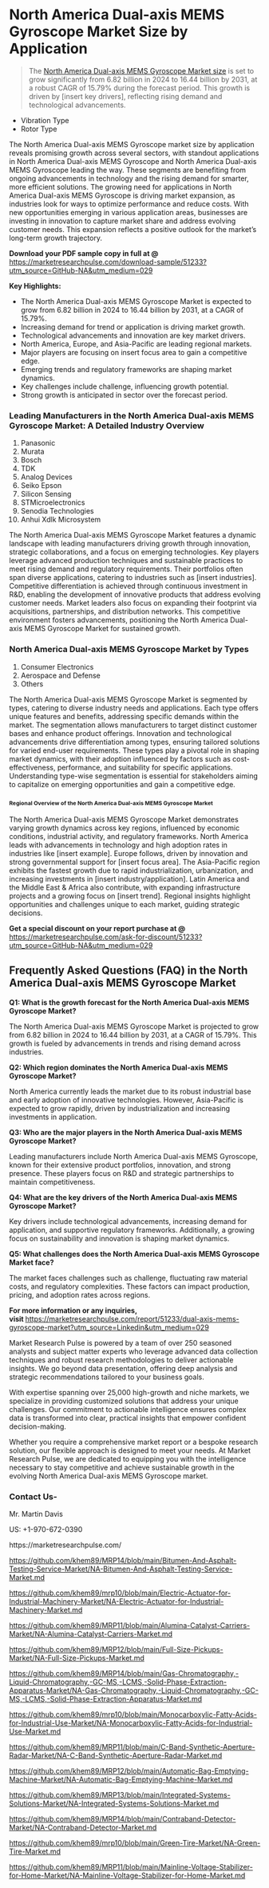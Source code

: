 <h1>North America Dual-axis MEMS Gyroscope Market&nbsp;Size by Application</h1><blockquote><p>The <a href="https://marketresearchpulse.com/download-sample/51233?utm_source=GitHub-NA&amp;utm_medium=029">North America Dual-axis MEMS Gyroscope Market size</a> is set to grow significantly from 6.82 billion in 2024 to 16.44 billion by 2031, at a robust CAGR of 15.79% during the forecast period. This growth is driven by [insert key drivers], reflecting rising demand and technological advancements.</p></blockquote><ul><li>Vibration Type<li> Rotor Type</li></ul><p>The North America Dual-axis MEMS Gyroscope market size by application reveals promising growth across several sectors, with standout applications in North America Dual-axis MEMS Gyroscope and North America Dual-axis MEMS Gyroscope leading the way. These segments are benefiting from ongoing advancements in technology and the rising demand for smarter, more efficient solutions. The growing need for applications in North America Dual-axis MEMS Gyroscope is driving market expansion, as industries look for ways to optimize performance and reduce costs. With new opportunities emerging in various application areas, businesses are investing in innovation to capture market share and address evolving customer needs. This expansion reflects a positive outlook for the market’s long-term growth trajectory.</p><p><strong>Download your PDF sample copy in full at @ </strong><a href="https://marketresearchpulse.com/download-sample/51233?utm_source=GitHub-NA&amp;utm_medium=029">https://marketresearchpulse.com/download-sample/51233?utm_source=GitHub-NA&amp;utm_medium=029</a></p><p><strong>Key Highlights: </strong></p><ul><li>The North America Dual-axis MEMS Gyroscope Market is expected to grow from 6.82 billion in 2024 to 16.44 billion by 2031, at a CAGR of 15.79%.</li><li>Increasing demand for trend or application is driving market growth.</li><li>Technological advancements and innovation are key market drivers.</li><li>North America, Europe, and Asia-Pacific are leading regional markets.</li><li>Major players are focusing on insert focus area to gain a competitive edge.</li><li>Emerging trends and regulatory frameworks are shaping market dynamics.</li><li>Key challenges include challenge, influencing growth potential.</li><li>Strong growth is anticipated in sector over the forecast period.</li></ul><h3>Leading Manufacturers in the North America Dual-axis MEMS Gyroscope Market: A Detailed Industry Overview</h3><ol><li>Panasonic</li><li>Murata</li><li>Bosch</li><li>TDK</li><li>Analog Devices</li><li>Seiko Epson</li><li>Silicon Sensing</li><li>STMicroelectronics</li><li>Senodia Technologies</li><li>Anhui Xdlk Microsystem</li></ol><div class="flex max-w-full flex-col flex-grow"><div class="min-h-8 text-message flex w-full flex-col items-end gap-2 whitespace-normal break-words [.text-message+&amp;]:mt-5" dir="auto" data-message-author-role="assistant" data-message-id="fd8432e4-4910-450d-b182-61b7bfb0a01f" data-message-model-slug="gpt-4o"><div class="flex w-full flex-col gap-1 empty:hidden first:pt-[3px]"><div class="markdown prose w-full break-words dark:prose-invert light"><p>The North America Dual-axis MEMS Gyroscope Market features a dynamic landscape with leading manufacturers driving growth through innovation, strategic collaborations, and a focus on emerging technologies. Key players leverage advanced production techniques and sustainable practices to meet rising demand and regulatory requirements. Their portfolios often span diverse applications, catering to industries such as [insert industries]. Competitive differentiation is achieved through continuous investment in R&amp;D, enabling the development of innovative products that address evolving customer needs. Market leaders also focus on expanding their footprint via acquisitions, partnerships, and distribution networks. This competitive environment fosters advancements, positioning the North America Dual-axis MEMS Gyroscope Market for sustained growth.</p></div></div></div></div><h3>North America Dual-axis MEMS Gyroscope Market by Types</h3><ol><li>Consumer Electronics<li> Aerospace and Defense<li> Others</li></ol><div class="flex max-w-full flex-col flex-grow"><div class="min-h-8 text-message flex w-full flex-col items-end gap-2 whitespace-normal break-words [.text-message+&amp;]:mt-5" dir="auto" data-message-author-role="assistant" data-message-id="084470be-0bb7-4664-bddf-5156b4f41249" data-message-model-slug="gpt-4o-mini"><div class="flex w-full flex-col gap-1 empty:hidden first:pt-[3px]"><div class="markdown prose w-full break-words dark:prose-invert light"><p>The North America Dual-axis MEMS Gyroscope Market is segmented by types, catering to diverse industry needs and applications. Each type offers unique features and benefits, addressing specific demands within the market. The segmentation allows manufacturers to target distinct customer bases and enhance product offerings. Innovation and technological advancements drive differentiation among types, ensuring tailored solutions for varied end-user requirements. These types play a pivotal role in shaping market dynamics, with their adoption influenced by factors such as cost-effectiveness, performance, and suitability for specific applications. Understanding type-wise segmentation is essential for stakeholders aiming to capitalize on emerging opportunities and gain a competitive edge.</p></div></div></div></div><h3><span style="font-size: 11px;">Regional Overview of the North America Dual-axis MEMS Gyroscope Market</span></h3><div class="flex max-w-full flex-col flex-grow"><div class="min-h-8 text-message flex w-full flex-col items-end gap-2 whitespace-normal break-words [.text-message+&amp;]:mt-5" dir="auto" data-message-author-role="assistant" data-message-id="e9038762-ce64-4e30-91c9-9bd413514231" data-message-model-slug="gpt-4o-mini"><div class="flex w-full flex-col gap-1 empty:hidden first:pt-[3px]"><div class="markdown prose w-full break-words dark:prose-invert light"><p>The North America Dual-axis MEMS Gyroscope Market demonstrates varying growth dynamics across key regions, influenced by economic conditions, industrial activity, and regulatory frameworks. North America leads with advancements in technology and high adoption rates in industries like [insert example]. Europe follows, driven by innovation and strong governmental support for [insert focus area]. The Asia-Pacific region exhibits the fastest growth due to rapid industrialization, urbanization, and increasing investments in [insert industry/application]. Latin America and the Middle East &amp; Africa also contribute, with expanding infrastructure projects and a growing focus on [insert trend]. Regional insights highlight opportunities and challenges unique to each market, guiding strategic decisions.</p></div></div></div></div><p><strong>Get a special discount on your report purchase at @ </strong><a href="https://marketresearchpulse.com/ask-for-discount/51233?utm_source=GitHub-NA&amp;utm_medium=029">https://marketresearchpulse.com/ask-for-discount/51233?utm_source=GitHub-NA&amp;utm_medium=029</a></p><h2>Frequently Asked Questions (FAQ) in the North America Dual-axis MEMS Gyroscope Market</h2><p><strong>Q1: What is the growth forecast for the North America Dual-axis MEMS Gyroscope Market?</strong></p><p>The North America Dual-axis MEMS Gyroscope Market is projected to grow from 6.82 billion in 2024 to 16.44 billion by 2031, at a CAGR of 15.79%. This growth is fueled by advancements in trends and rising demand across industries.</p><p><strong>Q2: Which region dominates the North America Dual-axis MEMS Gyroscope Market?</strong></p><p>North America currently leads the market due to its robust industrial base and early adoption of innovative technologies. However, Asia-Pacific is expected to grow rapidly, driven by industrialization and increasing investments in application.</p><p><strong>Q3: Who are the major players in the North America Dual-axis MEMS Gyroscope Market?</strong></p><p>Leading manufacturers include North America Dual-axis MEMS Gyroscope, known for their extensive product portfolios, innovation, and strong presence. These players focus on R&amp;D and strategic partnerships to maintain competitiveness.</p><p><strong>Q4: What are the key drivers of the North America Dual-axis MEMS Gyroscope Market?</strong></p><p>Key drivers include technological advancements, increasing demand for application, and supportive regulatory frameworks. Additionally, a growing focus on sustainability and innovation is shaping market dynamics.</p><p><strong>Q5: What challenges does the North America Dual-axis MEMS Gyroscope Market face?</strong></p><p>The market faces challenges such as challenge, fluctuating raw material costs, and regulatory complexities. These factors can impact production, pricing, and adoption rates across regions.</p><p><strong>For more information or any inquiries, visit&nbsp;</strong><a href="https://marketresearchpulse.com/report/51233/dual-axis-mems-gyroscope-market?utm_source=Linkedin&utm_medium=029">https://marketresearchpulse.com/report/51233/dual-axis-mems-gyroscope-market?utm_source=Linkedin&utm_medium=029</a></p><p>Market Research Pulse is powered by a team of over 250 seasoned analysts and subject matter experts who leverage advanced data collection techniques and robust research methodologies to deliver actionable insights. We go beyond data presentation, offering deep analysis and strategic recommendations tailored to your business goals.</p><p>With expertise spanning over 25,000 high-growth and niche markets, we specialize in providing customized solutions that address your unique challenges. Our commitment to actionable intelligence ensures complex data is transformed into clear, practical insights that empower confident decision-making.</p><p>Whether you require a comprehensive market report or a bespoke research solution, our flexible approach is designed to meet your needs. At Market Research Pulse, we are dedicated to equipping you with the intelligence necessary to stay competitive and achieve sustainable growth in the evolving North America Dual-axis MEMS Gyroscope market.</p><h3><strong>Contact Us-</strong></h3><p>Mr. Martin Davis</p><p>US: +1-970-672-0390</p><p>https://marketresearchpulse.com/</p><p><a href="https://github.com/khem89/MRP14/blob/main/Bitumen-And-Asphalt-Testing-Service-Market/NA-Bitumen-And-Asphalt-Testing-Service-Market.md">https://github.com/khem89/MRP14/blob/main/Bitumen-And-Asphalt-Testing-Service-Market/NA-Bitumen-And-Asphalt-Testing-Service-Market.md</a></p><p><a href="https://github.com/khem89/mrp10/blob/main/Electric-Actuator-for-Industrial-Machinery-Market/NA-Electric-Actuator-for-Industrial-Machinery-Market.md">https://github.com/khem89/mrp10/blob/main/Electric-Actuator-for-Industrial-Machinery-Market/NA-Electric-Actuator-for-Industrial-Machinery-Market.md</a></p><p><a href="https://github.com/khem89/MRP11/blob/main/Alumina-Catalyst-Carriers-Market/NA-Alumina-Catalyst-Carriers-Market.md">https://github.com/khem89/MRP11/blob/main/Alumina-Catalyst-Carriers-Market/NA-Alumina-Catalyst-Carriers-Market.md</a></p><p><a href="https://github.com/khem89/MRP12/blob/main/Full-Size-Pickups-Market/NA-Full-Size-Pickups-Market.md">https://github.com/khem89/MRP12/blob/main/Full-Size-Pickups-Market/NA-Full-Size-Pickups-Market.md</a></p><p><a href="https://github.com/khem89/MRP14/blob/main/Gas-Chromatography,-Liquid-Chromatography,-GC-MS,-LCMS,-Solid-Phase-Extraction-Apparatus-Market/NA-Gas-Chromatography,-Liquid-Chromatography,-GC-MS,-LCMS,-Solid-Phase-Extraction-Apparatus-Market.md">https://github.com/khem89/MRP14/blob/main/Gas-Chromatography,-Liquid-Chromatography,-GC-MS,-LCMS,-Solid-Phase-Extraction-Apparatus-Market/NA-Gas-Chromatography,-Liquid-Chromatography,-GC-MS,-LCMS,-Solid-Phase-Extraction-Apparatus-Market.md</a></p><p><a href="https://github.com/khem89/mrp10/blob/main/Monocarboxylic-Fatty-Acids-for-Industrial-Use-Market/NA-Monocarboxylic-Fatty-Acids-for-Industrial-Use-Market.md">https://github.com/khem89/mrp10/blob/main/Monocarboxylic-Fatty-Acids-for-Industrial-Use-Market/NA-Monocarboxylic-Fatty-Acids-for-Industrial-Use-Market.md</a></p><p><a href="https://github.com/khem89/MRP11/blob/main/C-Band-Synthetic-Aperture-Radar-Market/NA-C-Band-Synthetic-Aperture-Radar-Market.md">https://github.com/khem89/MRP11/blob/main/C-Band-Synthetic-Aperture-Radar-Market/NA-C-Band-Synthetic-Aperture-Radar-Market.md</a></p><p><a href="https://github.com/khem89/MRP12/blob/main/Automatic-Bag-Emptying-Machine-Market/NA-Automatic-Bag-Emptying-Machine-Market.md">https://github.com/khem89/MRP12/blob/main/Automatic-Bag-Emptying-Machine-Market/NA-Automatic-Bag-Emptying-Machine-Market.md</a></p><p><a href="https://github.com/khem89/MRP13/blob/main/Integrated-Systems-Solutions-Market/NA-Integrated-Systems-Solutions-Market.md">https://github.com/khem89/MRP13/blob/main/Integrated-Systems-Solutions-Market/NA-Integrated-Systems-Solutions-Market.md</a></p><p><a href="https://github.com/khem89/MRP14/blob/main/Contraband-Detector-Market/NA-Contraband-Detector-Market.md">https://github.com/khem89/MRP14/blob/main/Contraband-Detector-Market/NA-Contraband-Detector-Market.md</a></p><p><a href="https://github.com/khem89/mrp10/blob/main/Green-Tire-Market/NA-Green-Tire-Market.md">https://github.com/khem89/mrp10/blob/main/Green-Tire-Market/NA-Green-Tire-Market.md</a></p><p><a href="https://github.com/khem89/MRP11/blob/main/Mainline-Voltage-Stabilizer-for-Home-Market/NA-Mainline-Voltage-Stabilizer-for-Home-Market.md">https://github.com/khem89/MRP11/blob/main/Mainline-Voltage-Stabilizer-for-Home-Market/NA-Mainline-Voltage-Stabilizer-for-Home-Market.md</a></p>
